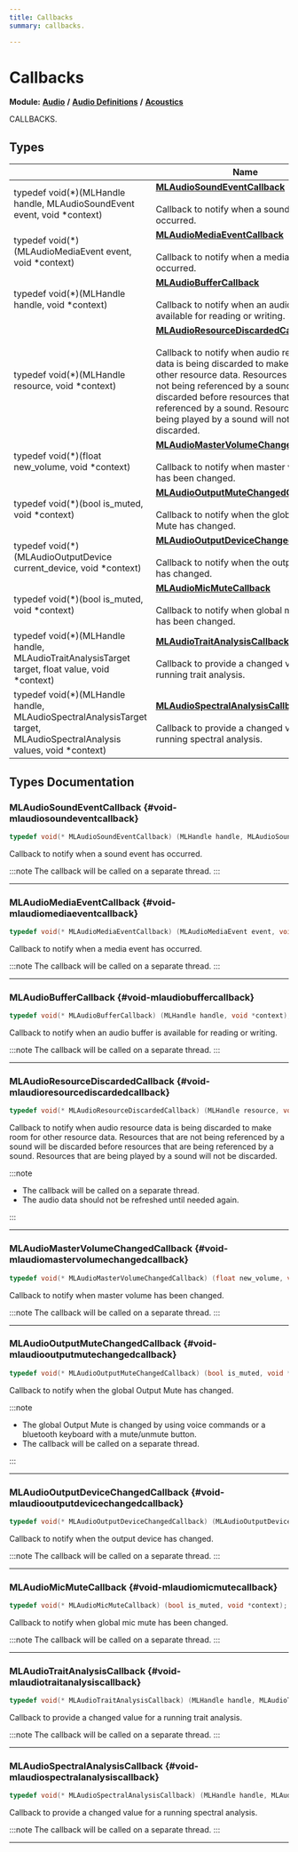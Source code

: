 ```yaml
---
title: Callbacks
summary: callbacks. 

---
```


# Callbacks

**Module:** **[Audio](/versioned_docs/version-03-Jan-2023/api-ref/api/Modules/group___audio/group___audio.md)** **/** **[Audio Definitions](/versioned_docs/version-03-Jan-2023/api-ref/api/Modules/group___audio/group___audio_defs/group___audio_defs.md)** **/** **[Acoustics](/versioned_docs/version-03-Jan-2023/api-ref/api/Modules/group___audio/group___audio_defs/group___def_acoustics/group___def_acoustics.md)**

CALLBACKS. 

## Types

|                | Name           |
| -------------- | -------------- |
| typedef void(*)(MLHandle handle, MLAudioSoundEvent event, void *context) | **[MLAudioSoundEventCallback](/versioned_docs/version-03-Jan-2023/api-ref/api/Modules/group___audio/group___audio_defs/group___def_acoustics/group___def_callbacks.md#void-mlaudiosoundeventcallback)** <br></br>Callback to notify when a sound event has occurred.  |
| typedef void(*)(MLAudioMediaEvent event, void *context) | **[MLAudioMediaEventCallback](/versioned_docs/version-03-Jan-2023/api-ref/api/Modules/group___audio/group___audio_defs/group___def_acoustics/group___def_callbacks.md#void-mlaudiomediaeventcallback)** <br></br>Callback to notify when a media event has occurred.  |
| typedef void(*)(MLHandle handle, void *context) | **[MLAudioBufferCallback](/versioned_docs/version-03-Jan-2023/api-ref/api/Modules/group___audio/group___audio_defs/group___def_acoustics/group___def_callbacks.md#void-mlaudiobuffercallback)** <br></br>Callback to notify when an audio buffer is available for reading or writing.  |
| typedef void(*)(MLHandle resource, void *context) | **[MLAudioResourceDiscardedCallback](/versioned_docs/version-03-Jan-2023/api-ref/api/Modules/group___audio/group___audio_defs/group___def_acoustics/group___def_callbacks.md#void-mlaudioresourcediscardedcallback)** <br></br>Callback to notify when audio resource data is being discarded to make room for other resource data. Resources that are not being referenced by a sound will be discarded before resources that are being referenced by a sound. Resources that are being played by a sound will not be discarded.  |
| typedef void(*)(float new_volume, void *context) | **[MLAudioMasterVolumeChangedCallback](/versioned_docs/version-03-Jan-2023/api-ref/api/Modules/group___audio/group___audio_defs/group___def_acoustics/group___def_callbacks.md#void-mlaudiomastervolumechangedcallback)** <br></br>Callback to notify when master volume has been changed.  |
| typedef void(*)(bool is_muted, void *context) | **[MLAudioOutputMuteChangedCallback](/versioned_docs/version-03-Jan-2023/api-ref/api/Modules/group___audio/group___audio_defs/group___def_acoustics/group___def_callbacks.md#void-mlaudiooutputmutechangedcallback)** <br></br>Callback to notify when the global Output Mute has changed.  |
| typedef void(*)(MLAudioOutputDevice current_device, void *context) | **[MLAudioOutputDeviceChangedCallback](/versioned_docs/version-03-Jan-2023/api-ref/api/Modules/group___audio/group___audio_defs/group___def_acoustics/group___def_callbacks.md#void-mlaudiooutputdevicechangedcallback)** <br></br>Callback to notify when the output device has changed.  |
| typedef void(*)(bool is_muted, void *context) | **[MLAudioMicMuteCallback](/versioned_docs/version-03-Jan-2023/api-ref/api/Modules/group___audio/group___audio_defs/group___def_acoustics/group___def_callbacks.md#void-mlaudiomicmutecallback)** <br></br>Callback to notify when global mic mute has been changed.  |
| typedef void(*)(MLHandle handle, MLAudioTraitAnalysisTarget target, float value, void *context) | **[MLAudioTraitAnalysisCallback](/versioned_docs/version-03-Jan-2023/api-ref/api/Modules/group___audio/group___audio_defs/group___def_acoustics/group___def_callbacks.md#void-mlaudiotraitanalysiscallback)** <br></br>Callback to provide a changed value for a running trait analysis.  |
| typedef void(*)(MLHandle handle, MLAudioSpectralAnalysisTarget target, MLAudioSpectralAnalysis values, void *context) | **[MLAudioSpectralAnalysisCallback](/versioned_docs/version-03-Jan-2023/api-ref/api/Modules/group___audio/group___audio_defs/group___def_acoustics/group___def_callbacks.md#void-mlaudiospectralanalysiscallback)** <br></br>Callback to provide a changed value for a running spectral analysis.  |


## Types Documentation

### MLAudioSoundEventCallback {#void-mlaudiosoundeventcallback}

```cpp
typedef void(* MLAudioSoundEventCallback) (MLHandle handle, MLAudioSoundEvent event, void *context);
```

Callback to notify when a sound event has occurred. 




:::note
The callback will be called on a separate thread. 
:::



-----------

### MLAudioMediaEventCallback {#void-mlaudiomediaeventcallback}

```cpp
typedef void(* MLAudioMediaEventCallback) (MLAudioMediaEvent event, void *context);
```

Callback to notify when a media event has occurred. 




:::note
The callback will be called on a separate thread. 
:::



-----------

### MLAudioBufferCallback {#void-mlaudiobuffercallback}

```cpp
typedef void(* MLAudioBufferCallback) (MLHandle handle, void *context);
```

Callback to notify when an audio buffer is available for reading or writing. 




:::note
The callback will be called on a separate thread. 
:::



-----------

### MLAudioResourceDiscardedCallback {#void-mlaudioresourcediscardedcallback}

```cpp
typedef void(* MLAudioResourceDiscardedCallback) (MLHandle resource, void *context);
```

Callback to notify when audio resource data is being discarded to make room for other resource data. Resources that are not being referenced by a sound will be discarded before resources that are being referenced by a sound. Resources that are being played by a sound will not be discarded. 




:::note

  * The callback will be called on a separate thread. 
  * The audio data should not be refreshed until needed again. 

:::



-----------

### MLAudioMasterVolumeChangedCallback {#void-mlaudiomastervolumechangedcallback}

```cpp
typedef void(* MLAudioMasterVolumeChangedCallback) (float new_volume, void *context);
```

Callback to notify when master volume has been changed. 




:::note
The callback will be called on a separate thread. 
:::



-----------

### MLAudioOutputMuteChangedCallback {#void-mlaudiooutputmutechangedcallback}

```cpp
typedef void(* MLAudioOutputMuteChangedCallback) (bool is_muted, void *context);
```

Callback to notify when the global Output Mute has changed. 




:::note

  * The global Output Mute is changed by using voice commands or a bluetooth keyboard with a mute/unmute button. 
  * The callback will be called on a separate thread. 

:::



-----------

### MLAudioOutputDeviceChangedCallback {#void-mlaudiooutputdevicechangedcallback}

```cpp
typedef void(* MLAudioOutputDeviceChangedCallback) (MLAudioOutputDevice current_device, void *context);
```

Callback to notify when the output device has changed. 




:::note
The callback will be called on a separate thread. 
:::



-----------

### MLAudioMicMuteCallback {#void-mlaudiomicmutecallback}

```cpp
typedef void(* MLAudioMicMuteCallback) (bool is_muted, void *context);
```

Callback to notify when global mic mute has been changed. 




:::note
The callback will be called on a separate thread. 
:::



-----------

### MLAudioTraitAnalysisCallback {#void-mlaudiotraitanalysiscallback}

```cpp
typedef void(* MLAudioTraitAnalysisCallback) (MLHandle handle, MLAudioTraitAnalysisTarget target, float value, void *context);
```

Callback to provide a changed value for a running trait analysis. 




:::note
The callback will be called on a separate thread. 
:::



-----------

### MLAudioSpectralAnalysisCallback {#void-mlaudiospectralanalysiscallback}

```cpp
typedef void(* MLAudioSpectralAnalysisCallback) (MLHandle handle, MLAudioSpectralAnalysisTarget target, MLAudioSpectralAnalysis values, void *context);
```

Callback to provide a changed value for a running spectral analysis. 




:::note
The callback will be called on a separate thread. 
:::



-----------






